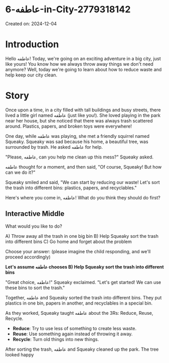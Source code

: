 # عاطفه-6-in-City-2779318142

Created on: 2024-12-04

**Introduction**
================

Hello عاطفه! Today, we're going on an exciting adventure in a big city, just like yours! You know how we always throw away things we don't need anymore? Well, today we're going to learn about how to reduce waste and help keep our city clean.

**Story**
=========

Once upon a time, in a city filled with tall buildings and busy streets, there lived a little girl named عاطفه (just like you!). She loved playing in the park near her house, but she noticed that there was always trash scattered around. Plastics, papers, and broken toys were everywhere!

One day, while عاطفه was playing, she met a friendly squirrel named Squeaky. Squeaky was sad because his home, a beautiful tree, was surrounded by trash. He asked عاطفه for help.

"Please, عاطفه, can you help me clean up this mess?" Squeaky asked.

عاطفه thought for a moment, and then said, "Of course, Squeaky! But how can we do it?"

Squeaky smiled and said, "We can start by reducing our waste! Let's sort the trash into different bins: plastics, papers, and recyclables."

Here's where you come in, عاطفه! What do you think they should do first?

**Interactive Middle**
--------------------

What would you like to do?

A) Throw away all the trash in one big bin
B) Help Squeaky sort the trash into different bins
C) Go home and forget about the problem

Choose your answer: (please imagine the child responding, and we'll proceed accordingly)

**Let's assume عاطفه chooses B) Help Squeaky sort the trash into different bins**

"Great choice, عاطفه!" Squeaky exclaimed. "Let's get started! We can use these bins to sort the trash."

Together, عاطفه and Squeaky sorted the trash into different bins. They put plastics in one bin, papers in another, and recyclables in a special bin.

As they worked, Squeaky taught عاطفه about the 3Rs: Reduce, Reuse, Recycle.

* **Reduce**: Try to use less of something to create less waste.
* **Reuse**: Use something again instead of throwing it away.
* **Recycle**: Turn old things into new things.

After sorting the trash, عاطفه and Squeaky cleaned up the park. The tree looked happy